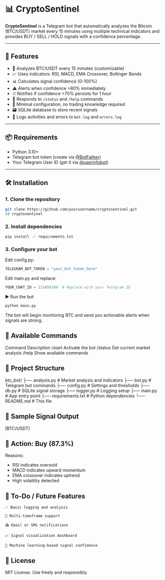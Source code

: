 # 📊 CryptoSentinel

**CryptoSentinel** is a Telegram bot that automatically analyzes the Bitcoin (BTC/USDT) market every 15 minutes using multiple technical indicators and provides BUY / SELL / HOLD signals with a confidence percentage.

---

## 🚀 Features

- 🔄 Analyzes BTC/USDT every 15 minutes (customizable)
- 📈 Uses indicators: RSI, MACD, EMA Crossover, Bollinger Bands
- 📊 Calculates signal confidence (0–100%)
- ⚠️ Alerts when confidence >80% immediately
- ⏱ Notifies if confidence >70% persists for 1 hour
- 💬 Responds to `/status` and `/help` commands
- 🧠 Minimal configuration, no trading knowledge required
- 🗃️ SQLite database to store recent signals
- 📝 Logs activities and errors to `bot.log` and `errors.log`

---

## 📦 Requirements

- Python 3.10+
- Telegram bot token (create via [@BotFather](https://t.me/BotFather))
- Your Telegram User ID (get it via [@userinfobot](https://t.me/userinfobot))

---

## 🛠 Installation

### 1. Clone the repository

```bash
git clone https://github.com/yourusername/cryptosentinel.git
cd cryptosentinel
```

### 2. Install dependencies

```bash
pip install -r requirements.txt
```

### 3. Configure your bot

Edit config.py:

```python
TELEGRAM_BOT_TOKEN = "your_bot_token_here"
```

Edit main.py and replace:

```python
YOUR_CHAT_ID = 123456789  # Replace with your Telegram ID
```

▶️ Run the bot

```bash
python main.py
```

The bot will begin monitoring BTC and send you actionable alerts when signals are strong.

## 📡 Available Commands
Command	Description
/start	Activate the bot
/status	Get current market analysis
/help	Show available commands

## 📁 Project Structure

btc_bot/
├── analysis.py       # Market analysis and indicators
├── bot.py            # Telegram bot commands
├── config.py         # Settings and thresholds
├── db.py             # SQLite signal storage
├── logger.py         # Logging setup
├── main.py           # App entry point
├── requirements.txt  # Python dependencies
└── README.md         # This file

## 📒 Sample Signal Output

[BTC/USDT]
## 🚨 Action: Buy (87.3%)
Reasons:
- RSI indicates oversold
- MACD indicates upward momentum
- EMA crossover indicates uptrend
- High volatility detected

## 🧩 To-Do / Future Features

    ✅ Basic logging and analysis

    🔄 Multi-timeframe support

    📤 Email or SMS notifications

    📈 Signal visualization dashboard

    🧠 Machine learning-based signal confidence

## 📜 License

MIT License. Use freely and responsibly.